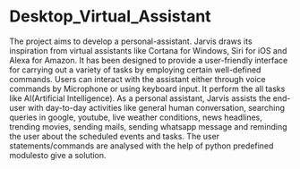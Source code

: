 # Desktop_Virtual_Assistant
   The project aims to develop a personal-assistant. Jarvis draws its inspiration from virtual assistants like Cortana for Windows, Siri for iOS and Alexa for Amazon. It has been designed to provide a user-friendly interface for carrying out a variety of tasks by employing certain well-defined commands. Users can interact with the assistant either through voice commands by Microphone or using keyboard input. It perform the all tasks like AI(Artificial Intelligence).
   As a personal assistant, Jarvis assists the end-user with day-to-day activities like general human conversation, searching queries in google, youtube, live weather conditions, news headlines, trending movies, sending mails, sending whatsapp message and reminding the user about the scheduled events and tasks. The user statements/commands are analysed with the help of python predefined modulesto give a solution.

    
